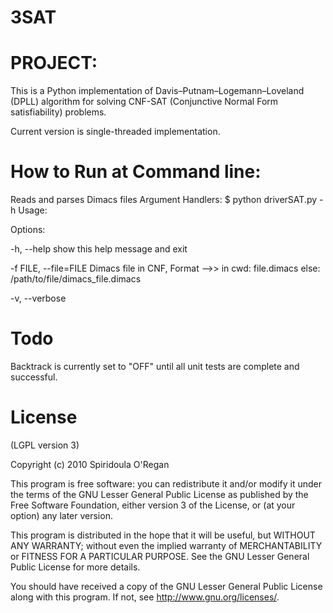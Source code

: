 3SAT
====

PROJECT:
========
This is a Python implementation of Davis–Putnam–Logemann–Loveland (DPLL) algorithm for solving CNF-SAT (Conjunctive Normal Form satisfiability) problems.
 
Current version is single-threaded implementation.


How to Run at Command line:
============================
Reads and parses Dimacs files
Argument Handlers:
$ python driverSAT.py -h
Usage:


Options:

  -h, --help            show this help message and exit
  
  -f FILE, --file=FILE  Dimacs file in CNF, Format -->> in cwd: file.dimacs else: /path/to/file/dimacs_file.dimacs
  
  -v, --verbose  

Todo
=====
Backtrack is currently set to "OFF" until all unit tests are complete and successful.

License
========
(LGPL version 3)

Copyright (c) 2010 Spiridoula O'Regan

This program is free software: you can redistribute it and/or modify it under the terms of the GNU Lesser General Public License as published by the Free Software Foundation, either version 3 of the License, or (at your option) any later version.

This program is distributed in the hope that it will be useful, but WITHOUT ANY WARRANTY; without even the implied warranty of MERCHANTABILITY or FITNESS FOR A PARTICULAR PURPOSE. See the GNU Lesser General Public License for more details.

You should have received a copy of the GNU Lesser General Public License along with this program. If not, see http://www.gnu.org/licenses/.

